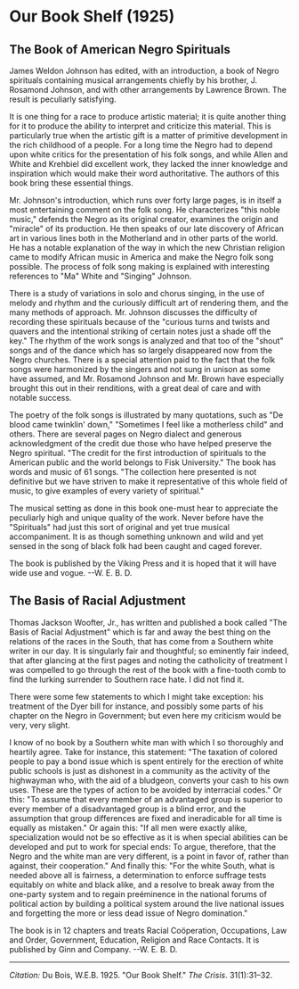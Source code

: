 <!--
title:   Our Book Shelf
author:  Du Bois, W.E.B.
journal: The Crisis
year:    1925
volume:  31
issue:   1
pages:   31-32
-->

# Our Book Shelf (1925)

<h2>The Book of American Negro Spirituals</h2> 

James Weldon Johnson has edited, with an introduction, a book of Negro spirituals containing musical arrangements chiefly by his brother, J. Rosamond Johnson, and with other arrangements by Lawrence Brown. The result is peculiarly satisfying. 

It is one thing for a race to produce artistic material; it is quite another thing for it to produce the ability to interpret and criticize this material. This is particularly true when the artistic gift is a matter of primitive development in the rich childhood of a people. For a long time the Negro had to depend upon white critics for the presentation of his folk songs, and while Allen and White and Krehbiel did excellent work, they lacked the inner knowledge and inspiration which would make their word authoritative. The authors of this book bring these essential things. 

Mr. Johnson's introduction, which runs over forty large pages, is in itself a most entertaining comment on the folk song. He characterizes "this noble music," defends the Negro as its original creator, examines the origin and "miracle" of its production. He then speaks of our late discovery of African art in various lines both in the Motherland and in other parts of the world. He has a notable explanation of the way in which the new Christian religion came to modify African music in America and make the Negro folk song possible. The process of folk song making is explained with interesting references to "Ma" White and "Singing" Johnson. 

There is a study of variations in solo and chorus singing, in the use of melody and rhythm and the curiously difficult art of rendering them, and the many methods of approach. Mr. Johnson discusses the difficulty of recording these spirituals because of the "curious turns and twists and quavers and the intentional striking of certain notes just a shade off the key." The rhythm of the work songs is analyzed and that too of the "shout" songs and of the dance which has so largely disappeared now from the Negro churches. There is a special attention paid to the fact that the folk songs were harmonized by the singers and not sung in unison as some have assumed, and Mr. Rosamond Johnson and Mr. Brown have especially brought this out in their renditions, with a great deal of care and with notable success. 

The poetry of the folk songs is illustrated by many quotations, such as "De blood came twinklin' down," "Sometimes I feel like a motherless child" and others. There are several pages on Negro dialect and generous acknowledgment of the credit due those who have helped preserve the Negro spiritual. "The credit for the first introduction of spirituals to the American public and the world belongs to Fisk University." The book has words and music of 61 songs. "The collection here presented is not definitive but we have striven to make it representative of this whole field of music, to give examples of every variety of spiritual." 

The musical setting as done in this book one-must hear to appreciate the peculiarly high and unique quality of the work. Never before have the "Spirituals" had just this sort of original and yet true musical accompaniment. It is as though something unknown and wild and yet sensed in the song of black folk had been caught and caged forever. 

The book is published by the Viking Press and it is hoped that it will have wide use and vogue. <span class="right">--W. E. B. D.</span>

<h2> The Basis of Racial Adjustment </h2>

Thomas Jackson Woofter, Jr., has written and published a book called "The Basis of Racial Adjustment" which is far and away the best thing on the relations of the races in the South, that has come from a Southern white writer in our day. It is singularly fair and thoughtful; so eminently fair indeed, that after glancing at the first pages and noting the catholicity of treatment I was compelled to go through the rest of the book with a fine-tooth comb to find the lurking surrender to Southern race hate. I did not find it. 

There were some few statements to which I might take exception: his treatment of the Dyer bill for instance, and possibly some parts of his chapter on the Negro in Government; but even here my criticism would be very, very slight. 

I know of no book by a Southern white man with which I so thoroughly and heartily agree. Take for instance, this statement: "The taxation of colored people to pay a bond issue which is spent entirely for the erection of white public schools is just as dishonest in a community as the activity of the highwayman who, with the aid of a bludgeon, converts your cash to his own uses. These are the types of action to be avoided by interracial codes." Or this: "To assume that every member of an advantaged group is superior to every member of a disadvantaged group is a blind error, and the assumption that group differences are fixed and ineradicable for all time is equally as mistaken." Or again this: "If all men were exactly alike, specialization would not be so effective as it is when special abilities can be developed and put to work for special ends: To argue, therefore, that the Negro and the white man are very different, is a point in favor of, rather than against, their cooperation." And finally this: "For the white South, what is needed above all is fairness, a determination to enforce suffrage tests equitably on white and black alike, and a resolve to break away from the one-party system and to regain preéminence in the national forums of political action by building a political system around the live national issues and forgetting the more or less dead issue of Negro domination."

The book is in 12 chapters and treats Racial Coöperation, Occupations, Law and Order, Government, Education, Religion and Race Contacts. It is published by Ginn and Company. <span class="right">--W. E. B. D.</span>

_________________
*Citation:* Du Bois, W.E.B. 1925. "Our Book Shelf." *The Crisis*. 31(1):31&ndash;32.